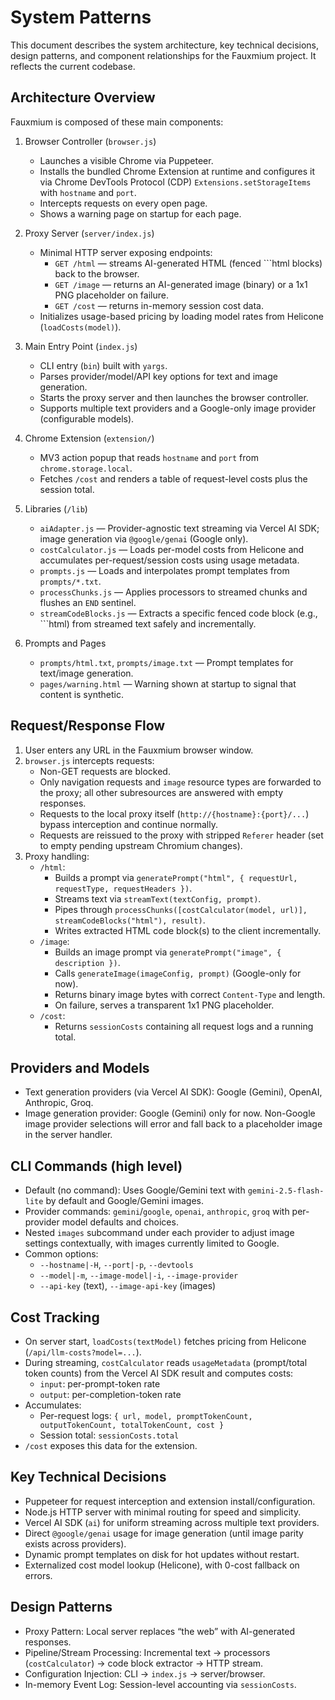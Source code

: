 # System Patterns

This document describes the system architecture, key technical decisions, design patterns, and component relationships for the Fauxmium project. It reflects the current codebase.

## Architecture Overview

Fauxmium is composed of these main components:

1. Browser Controller (`browser.js`)

   - Launches a visible Chrome via Puppeteer.
   - Installs the bundled Chrome Extension at runtime and configures it via Chrome DevTools Protocol (CDP) `Extensions.setStorageItems` with `hostname` and `port`.
   - Intercepts requests on every open page.
   - Shows a warning page on startup for each page.

2. Proxy Server (`server/index.js`)

   - Minimal HTTP server exposing endpoints:
     - `GET /html` — streams AI-generated HTML (fenced ```html blocks) back to the browser.
     - `GET /image` — returns an AI-generated image (binary) or a 1x1 PNG placeholder on failure.
     - `GET /cost` — returns in-memory session cost data.
   - Initializes usage-based pricing by loading model rates from Helicone (`loadCosts(model)`).

3. Main Entry Point (`index.js`)

   - CLI entry (`bin`) built with `yargs`.
   - Parses provider/model/API key options for text and image generation.
   - Starts the proxy server and then launches the browser controller.
   - Supports multiple text providers and a Google-only image provider (configurable models).

4. Chrome Extension (`extension/`)

   - MV3 action popup that reads `hostname` and `port` from `chrome.storage.local`.
   - Fetches `/cost` and renders a table of request-level costs plus the session total.

5. Libraries (`/lib`)

   - `aiAdapter.js` — Provider-agnostic text streaming via Vercel AI SDK; image generation via `@google/genai` (Google only).
   - `costCalculator.js` — Loads per-model costs from Helicone and accumulates per-request/session costs using usage metadata.
   - `prompts.js` — Loads and interpolates prompt templates from `prompts/*.txt`.
   - `processChunks.js` — Applies processors to streamed chunks and flushes an `END` sentinel.
   - `streamCodeBlocks.js` — Extracts a specific fenced code block (e.g., ```html) from streamed text safely and incrementally.

6. Prompts and Pages
   - `prompts/html.txt`, `prompts/image.txt` — Prompt templates for text/image generation.
   - `pages/warning.html` — Warning shown at startup to signal that content is synthetic.

## Request/Response Flow

1. User enters any URL in the Fauxmium browser window.
2. `browser.js` intercepts requests:
   - Non-GET requests are blocked.
   - Only navigation requests and `image` resource types are forwarded to the proxy; all other subresources are answered with empty responses.
   - Requests to the local proxy itself (`http://{hostname}:{port}/...`) bypass interception and continue normally.
   - Requests are reissued to the proxy with stripped `Referer` header (set to empty pending upstream Chromium changes).
3. Proxy handling:
   - `/html`:
     - Builds a prompt via `generatePrompt("html", { requestUrl, requestType, requestHeaders })`.
     - Streams text via `streamText(textConfig, prompt)`.
     - Pipes through `processChunks([costCalculator(model, url)], streamCodeBlocks("html"), result)`.
     - Writes extracted HTML code block(s) to the client incrementally.
   - `/image`:
     - Builds an image prompt via `generatePrompt("image", { description })`.
     - Calls `generateImage(imageConfig, prompt)` (Google-only for now).
     - Returns binary image bytes with correct `Content-Type` and length.
     - On failure, serves a transparent 1x1 PNG placeholder.
   - `/cost`:
     - Returns `sessionCosts` containing all request logs and a running total.

## Providers and Models

- Text generation providers (via Vercel AI SDK): Google (Gemini), OpenAI, Anthropic, Groq.
- Image generation provider: Google (Gemini) only for now. Non-Google image provider selections will error and fall back to a placeholder image in the server handler.

## CLI Commands (high level)

- Default (no command): Uses Google/Gemini text with `gemini-2.5-flash-lite` by default and Google/Gemini images.
- Provider commands: `gemini`/`google`, `openai`, `anthropic`, `groq` with per-provider model defaults and choices.
- Nested `images` subcommand under each provider to adjust image settings contextually, with images currently limited to Google.
- Common options:
  - `--hostname|-H`, `--port|-p`, `--devtools`
  - `--model|-m`, `--image-model|-i`, `--image-provider`
  - `--api-key` (text), `--image-api-key` (images)

## Cost Tracking

- On server start, `loadCosts(textModel)` fetches pricing from Helicone (`/api/llm-costs?model=...`).
- During streaming, `costCalculator` reads `usageMetadata` (prompt/total token counts) from the Vercel AI SDK result and computes costs:
  - `input`: per-prompt-token rate
  - `output`: per-completion-token rate
- Accumulates:
  - Per-request logs: `{ url, model, promptTokenCount, outputTokenCount, totalTokenCount, cost }`
  - Session total: `sessionCosts.total`
- `/cost` exposes this data for the extension.

## Key Technical Decisions

- Puppeteer for request interception and extension install/configuration.
- Node.js HTTP server with minimal routing for speed and simplicity.
- Vercel AI SDK (`ai`) for uniform streaming across multiple text providers.
- Direct `@google/genai` usage for image generation (until image parity exists across providers).
- Dynamic prompt templates on disk for hot updates without restart.
- Externalized cost model lookup (Helicone), with 0-cost fallback on errors.

## Design Patterns

- Proxy Pattern: Local server replaces “the web” with AI-generated responses.
- Pipeline/Stream Processing: Incremental text -> processors (`costCalculator`) -> code block extractor -> HTTP stream.
- Configuration Injection: CLI -> `index.js` -> server/browser.
- In-memory Event Log: Session-level accounting via `sessionCosts`.
